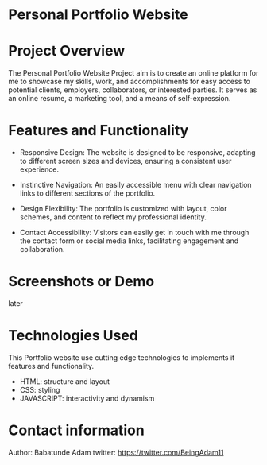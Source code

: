# Personal Portfolio Website

# Project Overview

The Personal Portfolio Website Project aim is to create an online platform for me to showcase my skills, work, and accomplishments for easy access to potential clients, employers, collaborators, or interested parties. It serves as an online resume, a marketing tool, and a means of self-expression.

# Features and Functionality

- Responsive Design: The website is designed to be responsive, adapting to different screen sizes and devices, ensuring a consistent user experience.

- Instinctive Navigation: An easily accessible menu with clear navigation links to different sections of the portfolio.

- Design Flexibility: The portfolio is customized with layout, color schemes, and content to reflect my professional identity.

- Contact Accessibility: Visitors can easily get in touch with me through the contact form or social media links, facilitating engagement and collaboration.

# Screenshots or Demo

later

# Technologies Used

This Portfolio website use cutting edge technologies to implements it features and functionality.

- HTML: structure and layout
- CSS: styling
- JAVASCRIPT: interactivity and dynamism

# Contact information

Author: Babatunde Adam
twitter: https://twitter.com/BeingAdam11
